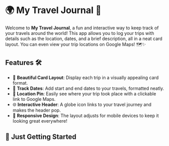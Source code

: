 # 🌍 My Travel Journal 🧳

Welcome to **My Travel Journal**, 
a fun and interactive way to keep track of your travels around the world! This app allows you to log your trips with details such as the location, dates, and a brief description, all in a neat card layout. You can even view your trip locations on Google Maps! 🗺️✨

## Features 🛠️
- 📸 **Beautiful Card Layout**: Display each trip in a visually appealing card format.
- 📅 **Track Dates**: Add start and end dates to your travels, formatted neatly.
- 📍 **Location Pin**: Easily see where your trip took place with a clickable link to Google Maps.
- 🌐 **Interactive Header**: A globe icon links to your travel journey and makes the header pop.
- 🚀 **Responsive Design**: The layout adjusts for mobile devices to keep it looking great everywhere!

## 🏁 Just Getting Started
